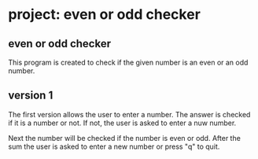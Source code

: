 # project: even or odd checker

## even or odd checker
This program is created to check if the given number is an even or an odd number. 

## version 1
The first version allows the user to enter a number. The answer is checked if it is a number or not. If not, the user is asked to enter a nuw number.

Next the number will be checked if the number is even or odd. After the sum the user is asked to enter a new number or press "q" to quit.
